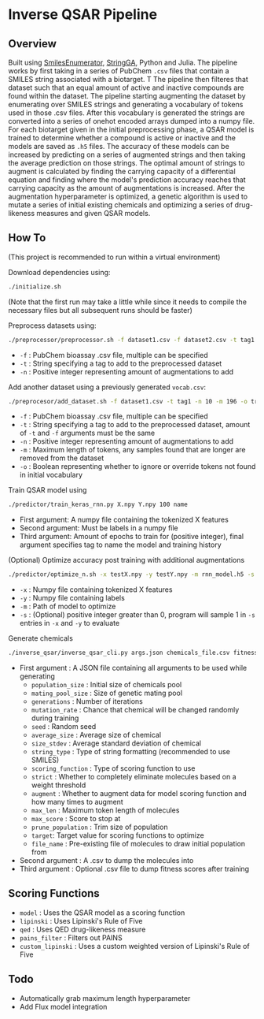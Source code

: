 # Inverse QSAR Pipeline

## Overview

Built using [SmilesEnumerator](https://github.com/EBjerrum/SMILES-enumeration), [StringGA](https://github.com/jensengroup/String-GA), Python and Julia.
The pipeline works by first taking in a series of PubChem `.csv` files that contain a SMILES string associated with a biotarget. T
The pipeline then filteres that dataset such that an equal amount of active and inactive compounds are found within the dataset.
The pipeline starting augmenting the dataset by enumerating over SMILES strings and generating a vocabulary of tokens used in those .csv files.
After this vocabulary is generated the strings are converted into a series of onehot encoded arrays dumped into a numpy file.
For each biotarget given in the initial preprocessing phase, a QSAR model is trained to determine whether a compound is active or inactive and the models are saved as `.h5` files.
The accuracy of these models can be increased by predicting on a series of augmented strings and then taking the average prediction on those strings.
The optimal amount of strings to augment is calculated by finding the carrying capacity of a differential equation and finding where the model's prediction accuracy reaches that carrying capacity as the amount of augmentations is increased.
After the augmentation hyperparameter is optimized, a genetic algorithm is used to mutate a series of initial existing chemicals and optimizing a series of drug-likeness measures and given QSAR models.

## How To

(This project is recommended to run within a virtual environment)

Download dependencies using:

```bash
./initialize.sh
```

(Note that the first run may take a little while since it needs to compile the necessary files but all subsequent runs should be faster)

Preprocess datasets using:

```bash
./preprocessor/preprocessor.sh -f dataset1.csv -f dataset2.csv -t tag1 -t tag2 -n 10
```

- `-f` : PubChem bioassay .csv file, multiple can be specified
- `-t` : String specifying a tag to add to the preprocessed dataset
- `-n` : Positive integer representing amount of augmentations to add

Add another dataset using a previously generated `vocab.csv`:

```bash
./preprocesor/add_dataset.sh -f dataset1.csv -t tag1 -n 10 -m 196 -o true
```

- `-f` : PubChem bioassay .csv file, multiple can be specified
- `-t` : String specifying a tag to add to the preprocessed dataset, amount of `-t` and `-f` arguments must be the same
- `-n` : Positive integer representing amount of augmentations to add
- `-m` : Maximum length of tokens, any samples found that are longer are removed from the dataset
- `-o` : Boolean representing whether to ignore or override tokens not found in initial vocabulary

Train QSAR model using

```bash
./predictor/train_keras_rnn.py X.npy Y.npy 100 name
```

- First argument: A numpy file containing the tokenized X features
- Second argument: Must be labels in a numpy file
- Third argument: Amount of epochs to train for (positive integer), final argument specifies tag to name the model and training history

(Optional) Optimize accuracy post training with additional augmentations

```bash
./predictor/optimize_n.sh -x testX.npy -y testY.npy -m rnn_model.h5 -s 10
```

- `-x` : Numpy file containing tokenized X features
- `-y` : Numpy file containing labels
- `-m` : Path of model to optimize
- `-s` : (Optional) positive integer greater than 0, program will sample 1 in `-s` entries in `-x` and `-y` to evaluate

Generate chemicals

```bash
./inverse_qsar/inverse_qsar_cli.py args.json chemicals_file.csv fitness_scores.csv
```

- First argument : A JSON file containing all arguments to be used while generating
  - `population_size` : Initial size of chemicals pool
  - `mating_pool_size` : Size of genetic mating pool
  - `generations` : Number of iterations
  - `mutation_rate` : Chance that chemical will be changed randomly during training
  - `seed` : Random seed
  - `average_size` : Average size of chemical
  - `size_stdev` : Average standard deviation of chemical
  - `string_type` : Type of string formatting (recommended to use SMILES)
  - `scoring_function` : Type of scoring function to use
  - `strict` : Whether to completely eliminate molecules based on a weight threshold
  - `augment` : Whether to augment data for model scoring function and how many times to augment
  - `max_len` : Maximum token length of molecules
  - `max_score` : Score to stop at
  - `prune_population` : Trim size of population
  - `target`: Target value for scoring functions to optimize
  - `file_name` : Pre-existing file of molecules to draw initial population from
- Second argument : A .csv to dump the molecules into  
- Third argument : Optional .csv file to dump fitness scores after training

## Scoring Functions

- `model` : Uses the QSAR model as a scoring function
- `lipinski` : Uses Lipinski's Rule of Five
- `qed` : Uses QED drug-likeness measure
- `pains_filter` : Filters out PAINS
- `custom_lipinski` : Uses a custom weighted version of Lipinski's Rule of Five

## Todo

- Automatically grab maximum length hyperparameter
- Add Flux model integration
